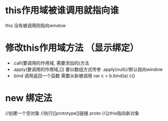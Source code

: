 # this作用域被谁调用就指向谁
this 没有被调用则指向window
# 修改this作用域方法  （显示绑定）
- .call(要调用的作用域, 需要添加的)方法
- .apply(要调用的作用域,[]) 要以数组方式传参  .apply(null)//默认指向window
- .bind  调用返回一个函数 需要从新被调用
    var c = b.bind(a)
    c()  
# new 绑定法 
//创建一个空对象
//执行[[prototype]]链接 _proto_
//让this指向新对象